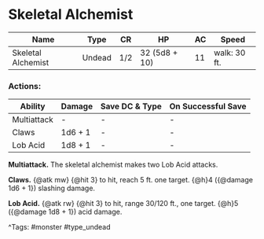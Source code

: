 # Skeletal Alchemist

| Name | Type | CR | HP | AC | Speed |
|------|------|----|----|----|-------|
| Skeletal Alchemist | Undead | 1/2 | 32 (5d8 + 10) | 11 | walk: 30 ft. |

### Actions:

| Ability | Damage | Save DC & Type | On Successful Save |
|---------|--------|----------------|--------------------|
| Multiattack | - | - | - |
| Claws | 1d6 + 1 | - | - |
| Lob Acid | 1d8 + 1 | - | - |


**Multiattack.** The skeletal alchemist makes two Lob Acid attacks.

**Claws.** {@atk mw} {@hit 3} to hit, reach 5 ft. one target. {@h}4 ({@damage 1d6 + 1}) slashing damage.

**Lob Acid.** {@atk rw} {@hit 3} to hit, range 30/120 ft., one target. {@h}5 ({@damage 1d8 + 1}) acid damage.

^Tags: #monster #type_undead